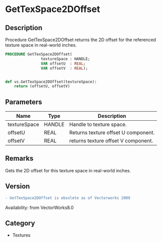 # GetTexSpace2DOffset

## Description
Procedure GetTexSpace2DOffset returns the 2D offset for the referenced texture space in real-world inches.

```pascal
PROCEDURE GetTexSpace2DOffset(
				textureSpace : HANDLE;
				VAR offsetU  : REAL;
				VAR offsetV  : REAL);
```

```python

def vs.GetTexSpace2DOffset(textureSpace):
    return (offsetU, offsetV)
```

## Parameters
|Name|Type|Description|
|---|---|---|
|textureSpace|HANDLE|Handle to texture space.|
|offsetU|REAL|Returns texture offset U component.|
|offsetV|REAL|returns texture offset V component.|

## Remarks
Gets the 2D offset for this texture space in real-world inches.

## Version
```diff
- GetTexSpace2DOffset is obsolete as of Vectorworks 2009
```

Availability: from VectorWorks8.0
## Category
* Textures

